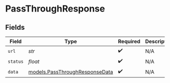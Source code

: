 # PassThroughResponse


## Fields

| Field                                                                  | Type                                                                   | Required                                                               | Description                                                            |
| ---------------------------------------------------------------------- | ---------------------------------------------------------------------- | ---------------------------------------------------------------------- | ---------------------------------------------------------------------- |
| `url`                                                                  | *str*                                                                  | :heavy_check_mark:                                                     | N/A                                                                    |
| `status`                                                               | *float*                                                                | :heavy_check_mark:                                                     | N/A                                                                    |
| `data`                                                                 | [models.PassThroughResponseData](../models/passthroughresponsedata.md) | :heavy_check_mark:                                                     | N/A                                                                    |